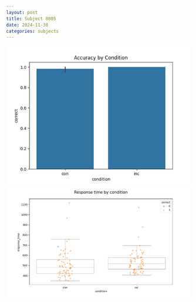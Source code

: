 ```yaml
---
layout: post
title: Subject 8005
date: 2024-11-30
categories: subjects
---
```


![](data/8005/run-15/8005_NF_acc.png)
![](data/8005/run-15/8005_NF_rt.png)
